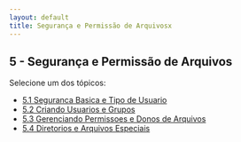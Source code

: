 ```yaml
---
layout: default
title: Segurança e Permissão de Arquivosx
---
```


## 5 - Segurança e Permissão de Arquivos

Selecione um dos tópicos:

- [5.1 Seguranca Basica e Tipo de Usuario](/linux-essentials/01-book-lpi/Topico-05-Seguranca-e-Permissao-de-Arquivos/5.1-SegurancaBasicaAndTipoDeUsuario)
- [5.2 Criando Usuarios e Grupos](/linux-essentials/01-book-lpi/Topico-05-Seguranca-e-Permissao-de-Arquivos/5.2-CriandoUsuariosAndGrupos)
- [5.3 Gerenciando Permissoes e Donos de Arquivos](/linux-essentials/01-book-lpi/Topico-05-Seguranca-e-Permissao-de-Arquivos/5.3-GerenciandoPermissoesAndDonosDeArquivos)
- [5.4 Diretorios e Arquivos Especiais](/linux-essentials/01-book-lpi/Topico-05-Seguranca-e-Permissao-de-Arquivos/5.4-DiretoriosAndArquivosEspeciais)
